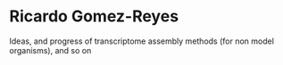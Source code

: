 # Ricardo Gomez-Reyes

Ideas, and progress of transcriptome assembly methods (for non model organisms), and so on
